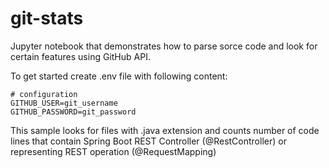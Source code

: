 # git-stats

Jupyter notebook that demonstrates how to parse sorce code and look for certain features using GitHub API.

To get started create .env file with following content:
```
# configuration
GITHUB_USER=git_username
GITHUB_PASSWORD=git_password
```

This sample looks for files with .java extension and counts number of code lines that contain Spring Boot REST Controller (@RestController) or representing REST operation (@RequestMapping)

